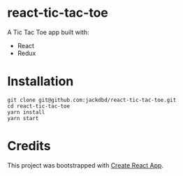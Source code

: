 # react-tic-tac-toe

A Tic Tac Toe app built with:

- React
- Redux


# Installation

```
git clone git@github.com:jackdbd/react-tic-tac-toe.git
cd react-tic-tac-toe
yarn install
yarn start
```


# Credits

This project was bootstrapped with [Create React App](https://github.com/facebookincubator/create-react-app).
